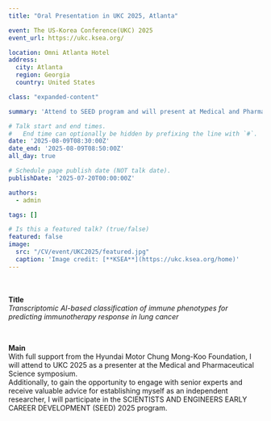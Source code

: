 ```yaml
---
title: "Oral Presentation in UKC 2025, Atlanta"

event: The US-Korea Conference(UKC) 2025
event_url: https://ukc.ksea.org/

location: Omni Atlanta Hotel
address:
  city: Atlanta
  region: Georgia
  country: United States

class: "expanded-content"

summary: 'Attend to SEED program and will present at Medical and Pharmaceutical Science (MPS) symposium'

# Talk start and end times.
#   End time can optionally be hidden by prefixing the line with `#`.
date: '2025-08-09T08:30:00Z'
date_end: '2025-08-09T08:50:00Z'
all_day: true

# Schedule page publish date (NOT talk date).
publishDate: '2025-07-20T00:00:00Z'

authors:
  - admin

tags: []

# Is this a featured talk? (true/false)
featured: false
image: 
  src: "/CV/event/UKC2025/featured.jpg"
  caption: 'Image credit: [**KSEA**](https://ukc.ksea.org/home)'
---
```


<br><br>
**Title**<br>
*Transcriptomic AI-based classification of immune phenotypes for predicting immunotherapy response in lung cancer*

<br>

**Main**<br>
With full support from the Hyundai Motor Chung Mong-Koo Foundation, I will attend to UKC 2025 as a presenter at the Medical and Pharmaceutical Science symposium. <br> 
Additionally, to gain the opportunity to engage with senior experts and receive valuable advice for establishing myself as an independent researcher, I will participate in the SCIENTISTS AND ENGINEERS EARLY CAREER DEVELOPMENT (SEED) 2025 program. 

